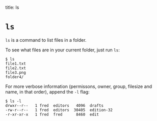 title: ls

# `ls`

`ls` is a command to list files in a folder.

To see what files are in your current folder, just run `ls`:

    $ ls
    file1.txt
    file2.txt
    file3.png
    folder4/

For more verbose information (permissons, owner, group, filesize and name, in that order), append the `-l` flag:

    $ ls -l
    drwxr--r--   1 fred  editors   4096  drafts
    -rw-r--r--   1 fred  editors  30405  edition-32
    -r-xr-xr-x   1 fred  fred      8460  edit
